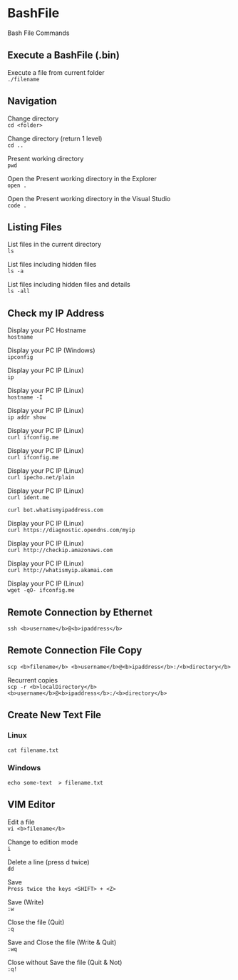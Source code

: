 # BashFile
Bash File Commands

## Execute a BashFile (.bin)
Execute a file from current folder  
`./filename`  

## Navigation
Change directory  
`cd <folder>`  
  
Change directory (return 1 level)  
`cd ..`  
  
Present working directory  
`pwd`  

Open the Present working directory in the Explorer  
`open .`  

Open the Present working directory in the Visual Studio  
`code .`  


## Listing Files
List files in the current directory  
`ls`  

List files including hidden files  
`ls -a`  

List files including hidden files and details  
`ls -all`  


## Check my IP Address
Display your PC Hostname  
`hostname`  

Display your PC IP (Windows)  
`ipconfig`  

Display your PC IP (Linux)  
`ip`  

Display your PC IP (Linux)  
`hostname -I`  

Display your PC IP (Linux)  
`ip addr show`  

Display your PC IP (Linux)  
`curl ifconfig.me`  

Display your PC IP (Linux)  
`curl ifconfig.me`  

Display your PC IP (Linux)  
`curl ipecho.net/plain`  

Display your PC IP (Linux)  
`curl ident.me`  

`curl bot.whatismyipaddress.com`  

Display your PC IP (Linux)  
`curl https://diagnostic.opendns.com/myip`  

Display your PC IP (Linux)  
`curl http://checkip.amazonaws.com`  

Display your PC IP (Linux)  
`curl http://whatismyip.akamai.com`  

Display your PC IP (Linux)  
`wget -qO- ifconfig.me`  



## Remote Connection by Ethernet  
`ssh <b>username</b>@<b>ipaddress</b>`  


## Remote Connection File Copy  
`scp <b>filename</b> <b>username</b>@<b>ipaddress</b>:/<b>directory</b>`  

Recurrent copies  
`scp -r <b>localDirectory</b> <b>username</b>@<b>ipaddress</b>:/<b>directory</b>`



## Create New Text File  
### Linux  
`cat filename.txt`  
  
### Windows  
`echo some-text  > filename.txt`  





## VIM Editor
Edit a file  
`vi <b>filename</b>`  

Change to edition mode  
`i`  

Delete a line  (press d twice)  
`dd`  

Save  
`Press twice the keys <SHIFT> + <Z>`  

Save (Write)  
`:w`  

Close the file (Quit)  
`:q`  

Save and Close the file (Write & Quit)  
`:wq`  

Close without Save the file (Quit & Not)  
`:q!`  
